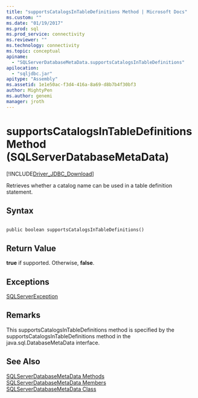 ```yaml
---
title: "supportsCatalogsInTableDefinitions Method | Microsoft Docs"
ms.custom: ""
ms.date: "01/19/2017"
ms.prod: sql
ms.prod_service: connectivity
ms.reviewer: ""
ms.technology: connectivity
ms.topic: conceptual
apiname: 
  - "SQLServerDatabaseMetaData.supportsCatalogsInTableDefinitions"
apilocation: 
  - "sqljdbc.jar"
apitype: "Assembly"
ms.assetid: 1e1e50ac-f3d4-416a-8a69-d8b7b4f30bf3
author: MightyPen
ms.author: genemi
manager: jroth
---
```

# supportsCatalogsInTableDefinitions Method (SQLServerDatabaseMetaData)
[!INCLUDE[Driver_JDBC_Download](../../../includes/driver_jdbc_download.md)]

  Retrieves whether a catalog name can be used in a table definition statement.  
  
## Syntax  
  
```  
  
public boolean supportsCatalogsInTableDefinitions()  
```  
  
## Return Value  
 **true** if supported. Otherwise, **false**.  
  
## Exceptions  
 [SQLServerException](../../../connect/jdbc/reference/sqlserverexception-class.md)  
  
## Remarks  
 This supportsCatalogsInTableDefinitions method is specified by the supportsCatalogsInTableDefinitions method in the java.sql.DatabaseMetaData interface.  
  
## See Also  
 [SQLServerDatabaseMetaData Methods](../../../connect/jdbc/reference/sqlserverdatabasemetadata-methods.md)   
 [SQLServerDatabaseMetaData Members](../../../connect/jdbc/reference/sqlserverdatabasemetadata-members.md)   
 [SQLServerDatabaseMetaData Class](../../../connect/jdbc/reference/sqlserverdatabasemetadata-class.md)  
  
  
